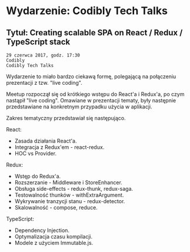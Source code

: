 # Wydarzenie: Codibly Tech Talks

## Tytuł: Creating scalable SPA on React / Redux / TypeScript stack

    29 czerwca 2017, godz. 17:30
    Codibly
    Codibly Tech Talks

Wydarzenie to miało bardzo ciekawą formę, polegającą na połączeniu prezentacji z tzw. "live coding".

Meetup rozpoczął się od krótkiego wstępu do React'a i Redux'a, po czym nastąpił "live coding". Omawiane w prezentacji tematy, były następnie przedstawiane na konkretnym przypadku użycia w aplikacji.

Zakres tematyczny przedstawiał się następująco.

React:
- Zasada działania React'a.
- Integracja z Redux'em - react-redux.
- HOC vs Provider.

Redux:
- Wstęp do Redux'a.
- Rozszerzanie - Middleware i StoreEnhancer.
- Obsługa side-effects - redux-thunk, redux-saga.
- Testowalność thunków - withExtraArgument.
- Wykrywanie tranzycji stanu - redux-detector.
- Skalowalność - compose, reduce.

TypeScript:
- Dependency Injection.
- Optymalizacja czasu kompilacji.
- Modele z użyciem Immutable.js.